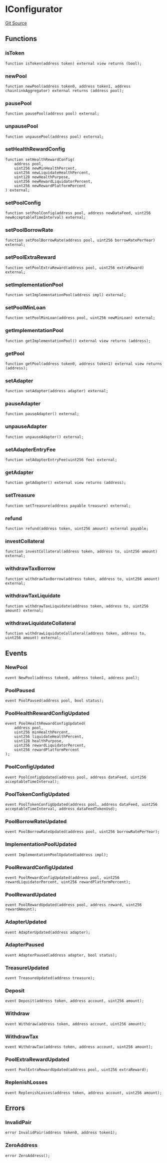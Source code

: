 # IConfigurator
[Git Source](https://cardpay-test.com/git@gitlab.stablecoin/unlimit-defi/blob/d1e0d765d9ae6ec9dcb858457eae4dadf83338fd/contracts/lending/interfaces/IConfigurator.sol)


## Functions
### isToken


```solidity
function isToken(address token) external view returns (bool);
```

### newPool


```solidity
function newPool(address token0, address token1, address chainlinkAggregator) external returns (address pool);
```

### pausePool


```solidity
function pausePool(address pool) external;
```

### unpausePool


```solidity
function unpausePool(address pool) external;
```

### setHealthRewardConfig


```solidity
function setHealthRewardConfig(
    address pool,
    uint256 newMinHealthPercent,
    uint256 newLiquidateHealthPercent,
    uint128 newHealthPurpose,
    uint256 newRewardLiquidatorPercent,
    uint256 newRewardPlatformPercent
) external;
```

### setPoolConfig


```solidity
function setPoolConfig(address pool, address newDataFeed, uint256 newAcceptableTimeInterval) external;
```

### setPoolBorrowRate


```solidity
function setPoolBorrowRate(address pool, uint256 borrowRatePerYear) external;
```

### setPoolExtraReward


```solidity
function setPoolExtraReward(address pool, uint256 extraReward) external;
```

### setImplementationPool


```solidity
function setImplementationPool(address impl) external;
```

### setPoolMinLoan


```solidity
function setPoolMinLoan(address pool, uint256 newMinLoan) external;
```

### getImplementationPool


```solidity
function getImplementationPool() external view returns (address);
```

### getPool


```solidity
function getPool(address token0, address token1) external view returns (address);
```

### setAdapter


```solidity
function setAdapter(address adapter) external;
```

### pauseAdapter


```solidity
function pauseAdapter() external;
```

### unpauseAdapter


```solidity
function unpauseAdapter() external;
```

### setAdapterEntryFee


```solidity
function setAdapterEntryFee(uint256 fee) external;
```

### getAdapter


```solidity
function getAdapter() external view returns (address);
```

### setTreasure


```solidity
function setTreasure(address payable treasure) external;
```

### refund


```solidity
function refund(address token, uint256 amount) external payable;
```

### investCollateral


```solidity
function investCollateral(address token, address to, uint256 amount) external;
```

### withdrawTaxBorrow


```solidity
function withdrawTaxBorrow(address token, address to, uint256 amount) external;
```

### withdrawTaxLiquidate


```solidity
function withdrawTaxLiquidate(address token, address to, uint256 amount) external;
```

### withdrawLiquidateCollateral


```solidity
function withdrawLiquidateCollateral(address token, address to, uint256 amount) external;
```

## Events
### NewPool

```solidity
event NewPool(address token0, address token1, address pool);
```

### PoolPaused

```solidity
event PoolPaused(address pool, bool status);
```

### PoolHealthRewardConfigUpdated

```solidity
event PoolHealthRewardConfigUpdated(
    address pool,
    uint256 minHealthPercent,
    uint256 liquidateHealthPercent,
    uint128 healthPurpose,
    uint256 rewardLiquidatorPercent,
    uint256 rewardPlatformPercent
);
```

### PoolConfigUpdated

```solidity
event PoolConfigUpdated(address pool, address dataFeed, uint256 acceptableTimeInterval);
```

### PoolTokenConfigUpdated

```solidity
event PoolTokenConfigUpdated(address pool, address dataFeed, uint256 acceptableTimeInterval, address dataFeedTokenUsd);
```

### PoolBorrowRateUpdated

```solidity
event PoolBorrowRateUpdated(address pool, uint256 borrowRatePerYear);
```

### ImplementationPoolUpdated

```solidity
event ImplementationPoolUpdated(address impl);
```

### PoolRewardConfigUpdated

```solidity
event PoolRewardConfigUpdated(address pool, uint256 rewardLiquidatorPercent, uint256 rewardPlatformPercent);
```

### PoolRewardUpdated

```solidity
event PoolRewardUpdated(address pool, address reward, uint256 rewardAmount);
```

### AdapterUpdated

```solidity
event AdapterUpdated(address adapter);
```

### AdapterPaused

```solidity
event AdapterPaused(address adapter, bool status);
```

### TreasureUpdated

```solidity
event TreasureUpdated(address treasure);
```

### Deposit

```solidity
event Deposit(address token, address account, uint256 amount);
```

### Withdraw

```solidity
event Withdraw(address token, address account, uint256 amount);
```

### WithdrawTax

```solidity
event WithdrawTax(address token, address account, uint256 amount);
```

### PoolExtraRewardUpdated

```solidity
event PoolExtraRewardUpdated(address pool, uint256 extraReward);
```

### ReplenishLosses

```solidity
event ReplenishLosses(address token, address account, uint256 amount);
```

## Errors
### InvalidPair

```solidity
error InvalidPair(address token0, address token1);
```

### ZeroAddress

```solidity
error ZeroAddress();
```

